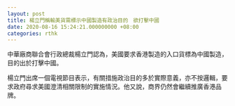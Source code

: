 ```yaml
---
layout: post
title: 楊立門稱輸美貨需標示中國製造有政治目的　欲打擊中國
date: 2020-08-16 15:24:21.000000000 +08:00
categories: rthk
---
```


中華廠商聯合會行政總裁楊立門認為，美國要求香港製造的入口貨標為中國製造，目的出於打擊中國。

楊立門出席一個電視節目表示，有關措施政治目的多於實際意義，亦不按邏輯，要求政府尋求美國澄清相關限制的實施情況。他又說，商界仍然會繼續推廣香港品牌。
